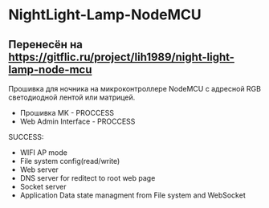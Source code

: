 # NightLight-Lamp-NodeMCU

## Перенесён на https://gitflic.ru/project/lih1989/night-light-lamp-node-mcu

Прошивка для ночника на микроконтроллере NodeMCU с адресной RGB светодиодной лентой или матрицей.
- Прошивка MK - PROCCESS
- Web Admin Interface - PROCCESS

SUCCESS:
- WIFI AP mode
- File system config(read/write)
- Web server
- DNS server for reditect to root web page
- Socket server
- Application Data state managment from File system and WebSocket
